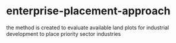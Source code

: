 # enterprise-placement-approach
the method is created to evaluate available land plots for industrial development to place priority sector industries
